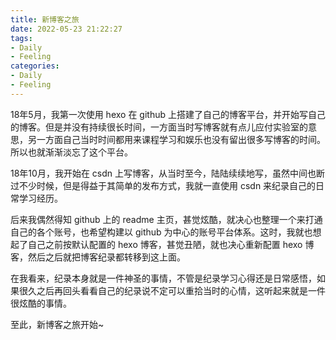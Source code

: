 ```yaml
---
title: 新博客之旅
date: 2022-05-23 21:22:27
tags: 
- Daily
- Feeling
categories:
- Daily
- Feeling
---
```


18年5月，我第一次使用 hexo 在 github 上搭建了自己的博客平台，并开始写自己的博客。但是并没有持续很长时间，一方面当时写博客就有点儿应付实验室的意思，另一方面自己当时时间都用来课程学习和娱乐也没有留出很多写博客的时间。所以也就渐渐淡忘了这个平台。

18年10月，我开始在 csdn 上写博客，从当时至今，陆陆续续地写，虽然中间也断过不少时候，但是得益于其简单的发布方式，我就一直使用 csdn 来纪录自己的日常学习经历。

后来我偶然得知 github 上的 readme 主页，甚觉炫酷，就决心也整理一个来打通自己的各个账号，也希望构建以 github 为中心的账号平台体系。这时，我就也想起了自己之前按默认配置的 hexo 博客，甚觉丑陋，就也决心重新配置 hexo 博客，然后之后就把博客纪录都转移到这上面。

在我看来，纪录本身就是一件神圣的事情，不管是纪录学习心得还是日常感悟，如果很久之后再回头看看自己的纪录说不定可以重拾当时的心情，这听起来就是一件很炫酷的事情。

至此，新博客之旅开始~

